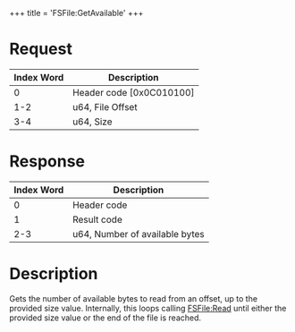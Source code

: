 +++
title = 'FSFile:GetAvailable'
+++

# Request

| Index Word | Description                |
|------------|----------------------------|
| 0          | Header code \[0x0C010100\] |
| 1-2        | u64, File Offset           |
| 3-4        | u64, Size                  |

# Response

| Index Word | Description                    |
|------------|--------------------------------|
| 0          | Header code                    |
| 1          | Result code                    |
| 2-3        | u64, Number of available bytes |

# Description

Gets the number of available bytes to read from an offset, up to the
provided size value. Internally, this loops calling
[FSFile:Read](FSFile:Read "wikilink") until either the provided size
value or the end of the file is reached.
